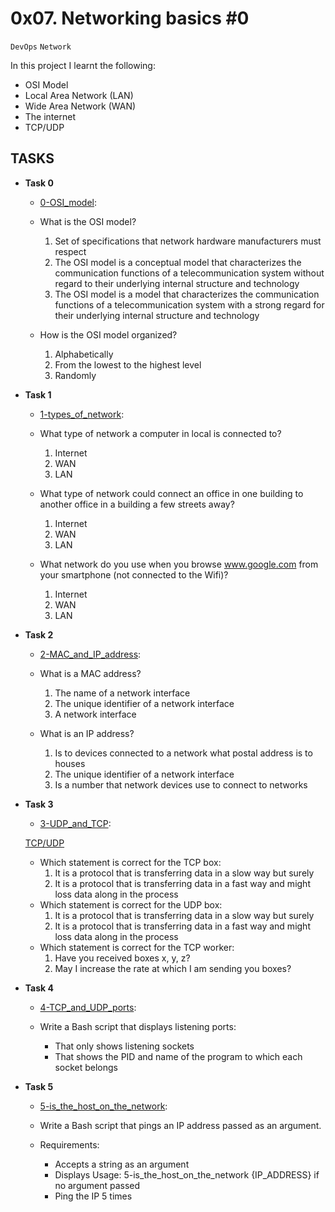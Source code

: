 # 0x07. Networking basics #0

``DevOps`` ``Network``

In this project I learnt the following:
- OSI Model
- Local Area Network (LAN)
- Wide Area Network (WAN)
- The internet
- TCP/UDP

## TASKS

- <b>Task 0</b>
    - [0-OSI_model](https://github.com/BrightTech10/alx-system_engineering-devops/blob/main/0x07-networking_basics/0-OSI_model):
    - What is the OSI model?

        1. Set of specifications that network hardware manufacturers must respect
        2. The OSI model is a conceptual model that characterizes the communication functions of a telecommunication system without regard to their underlying  internal structure and technology
        3. The OSI model is a model that characterizes the communication functions of a telecommunication system with a strong regard for their underlying internal structure and technology

    - How is the OSI model organized?

        1. Alphabetically
        2. From the lowest to the highest level
        3. Randomly

- <b>Task 1</b>
    - [1-types_of_network](https://github.com/BrightTech10/alx-system_engineering-devops/blob/main/0x07-networking_basics/1-types_of_network):
    - What type of network a computer in local is connected to?

        1. Internet
        2. WAN
        3. LAN

    - What type of network could connect an office in one building to another office in a building a few streets away?

        1. Internet
        2. WAN
        3. LAN

    - What network do you use when you browse www.google.com from your smartphone (not connected to the Wifi)?

        1. Internet
        2. WAN
        3. LAN

- <b>Task 2</b>
    - [2-MAC_and_IP_address](https://github.com/BrightTech10/alx-system_engineering-devops/blob/main/0x07-networking_basics/2-MAC_and_IP_address):
    - What is a MAC address?

        1. The name of a network interface
        2. The unique identifier of a network interface
        3. A network interface

    - What is an IP address?

        1. Is to devices connected to a network what postal address is to houses
        2. The unique identifier of a network interface
        3. Is a number that network devices use to connect to networks

- <b>Task 3</b>
    - [3-UDP_and_TCP](https://github.com/BrightTech10/alx-system_engineering-devops/blob/main/0x07-networking_basics/3-UDP_and_TCP):

    [TCP/UDP](https://s3.amazonaws.com/alx-intranet.hbtn.io/uploads/medias/2020/9/3d92e3c4a470f8ecf4c73db511fcbbadaa002e1c.jpg?X-Amz-Algorithm=AWS4-HMAC-SHA256&X-Amz-Credential=AKIARDDGGGOUSBVO6H7D%2F20220727%2Fus-east-1%2Fs3%2Faws4_request&X-Amz-Date=20220727T104002Z&X-Amz-Expires=86400&X-Amz-SignedHeaders=host&X-Amz-Signature=8d79c57c8e47c3d1a16b3155a13519d0624d9ca792b94bde3c687273cb4122ab)

    - Which statement is correct for the TCP box:
        1. It is a protocol that is transferring data in a slow way but surely
        2. It is a protocol that is transferring data in a fast way and might loss data along in the process
    - Which statement is correct for the UDP box:
        1. It is a protocol that is transferring data in a slow way but surely
        2. It is a protocol that is transferring data in a fast way and might loss data along in the process
    - Which statement is correct for the TCP worker:
        1. Have you received boxes x, y, z?
        2. May I increase the rate at which I am sending you boxes?

- <b>Task 4</b>
    - [4-TCP_and_UDP_ports](https://github.com/BrightTech10/alx-system_engineering-devops/blob/main/0x07-networking_basics/4-TCP_and_UDP_ports):
    - Write a Bash script that displays listening ports:

        - That only shows listening sockets
        - That shows the PID and name of the program to which each socket belongs

- <b>Task 5</b>
    - [5-is_the_host_on_the_network](https://github.com/BrightTech10/alx-system_engineering-devops/blob/main/0x07-networking_basics/5-is_the_host_on_the_network):
    - Write a Bash script that pings an IP address passed as an argument.

    - Requirements:

        - Accepts a string as an argument
        - Displays Usage: 5-is_the_host_on_the_network {IP_ADDRESS} if no argument passed
        - Ping the IP 5 times
